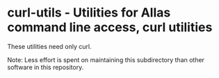 # curl-utils - Utilities for Allas command line access, curl utilities

These utilities need only curl.

Note: Less effort is spent on maintaining this subdirectory than other software in this repository.

